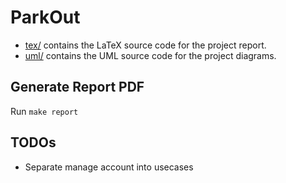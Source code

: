 # ParkOut

- [tex/](tex/) contains the LaTeX source code for the project report.
- [uml/](uml/) contains the UML source code for the project diagrams.

## Generate Report PDF

Run `make report`

## TODOs

- Separate manage account into usecases
